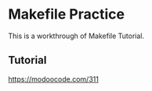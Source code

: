 # Makefile Practice
This is a workthrough of Makefile Tutorial.

## Tutorial
https://modoocode.com/311
